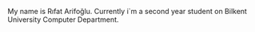 My name is Rıfat Arifoğlu. Currently i`m a second year student on Bilkent University Computer Department.
